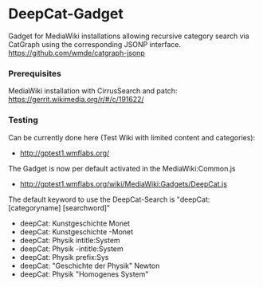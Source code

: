 # DeepCat-Gadget

Gadget for MediaWiki installations allowing recursive category search via CatGraph using the corresponding JSONP interface.
https://github.com/wmde/catgraph-jsonp

### Prerequisites

MediaWiki installation with CirrusSearch and patch:
https://gerrit.wikimedia.org/r/#/c/191622/

### Testing

Can be currently done here (Test Wiki with limited content and categories): 
 - http://gptest1.wmflabs.org/

The Gadget is now per default activated in the MediaWiki:Common.js
 - http://gptest1.wmflabs.org/wiki/MediaWiki:Gadgets/DeepCat.js 

The default keyword to use the DeepCat-Search is "deepCat: [categoryname] [searchword]"
 - deepCat: Kunstgeschichte Monet
 - deepCat: Kunstgeschichte -Monet
 - deepCat: Physik intitle:System
 - deepCat: Physik -intitle:System
 - deepCat: Physik prefix:Sys
 - deepCat: "Geschichte der Physik" Newton
 - deepCat: Physik "Homogenes System"